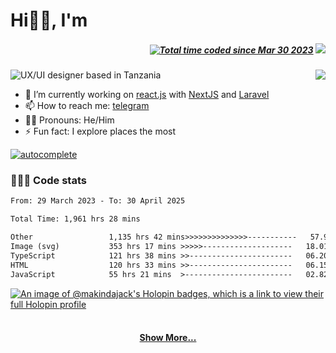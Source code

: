 # Hi👋🏾, I'm

<h5 align="right" style="display: 'flex'; align-items: center;">
  <a href="https://wakatime.com/@f0e8e56d-7a72-4c7a-bda6-99fd0af8a18d"><img src="https://wakatime.com/badge/user/f0e8e56d-7a72-4c7a-bda6-99fd0af8a18d.svg" alt="Total time coded since Mar 30 2023" /></a>
  <code><img src="https://visitor-badge.laobi.icu/badge?page_id=makindajack"></code>
</h5>

<img src="https://i.imgur.com/Yu3WroU.png" title="makinda jackson" alt="UX/UI designer based in Tanzania">

<img src="https://github-readme-streak-stats.herokuapp.com/?user=makindajack&hide_border=true&date_format=M%20j%5B%2C%20Y%5D&ring=ECC697&fire=F64A24&background=DD272700&sideNums=F68653&currStreakLabel=86C5CB&sideLabels=86C5CB&currStreakNum=E35836" align="right" margin-bottom="20px">

<br>

- 🌱 I’m currently working on [react.js](https://reactjs.org/) with [NextJS](https://nextjs.org/) and [Laravel](https://laravel.com/)
- 📫 How to reach me: [telegram](https://t.me/makindajack)
- 👦🏽 Pronouns: He/Him
- ⚡ Fun fact: I explore places the most

[![autocomplete](https://codeium.com/badges/user/makindajack/autocomplete)](https://codeium.com/profile/makindajack)

### 👨🏽‍💻 Code stats

<!--START_SECTION:waka-->

```txt
From: 29 March 2023 - To: 30 April 2025

Total Time: 1,961 hrs 28 mins

Other                 1,135 hrs 42 mins>>>>>>>>>>>>>>-----------   57.90 %
Image (svg)           353 hrs 17 mins >>>>>--------------------   18.01 %
TypeScript            121 hrs 38 mins >>-----------------------   06.20 %
HTML                  120 hrs 33 mins >>-----------------------   06.15 %
JavaScript            55 hrs 21 mins  >------------------------   02.82 %
```

<!--END_SECTION:waka-->

[![An image of @makindajack's Holopin badges, which is a link to view their full Holopin profile](https://holopin.me/makindajack)](https://holopin.io/@makindajack)

<h4 align="center">
  <br>
  <a href="https://github.com/makindajack?tab=repositories" title="Show Repositories">Show More...</a>
</h4>
